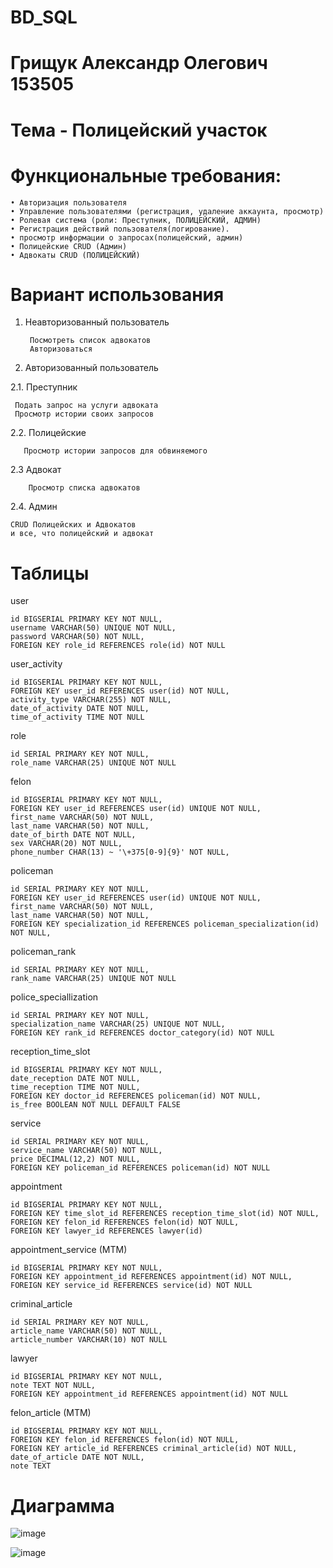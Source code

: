 # BD_SQL

# Грищук Александр Олегович 153505
# Тема - Полицейский участок

# Функциональные требования:

    • Авторизация пользователя
    • Управление пользователями (регистрация, удаление аккаунта, просмотр)
    • Ролевая система (роли: Преступник, ПОЛИЦЕЙСКИЙ, АДМИН)
    • Регистрация действий пользователя(логирование).
    • просмотр информации о запросах(полицейский, админ)
    • Полицейские CRUD (Админ)
    • Адвокаты CRUD (ПОЛИЦЕЙСКИЙ)

# Вариант использования

1. Неавторизованный пользователь
   
        Посмотреть список адвокатов
        Авторизоваться
   
2. Авторизованный пользователь
   
  2.1. Преступник
  
     Подать запрос на услуги адвоката
     Просмотр истории своих запросов
      

  2.2. Полицейские
  
       Просмотр истории запросов для обвиняемого
  2.3 Адвокат
  
        Просмотр списка адвокатов
  2.4. Админ
  
    CRUD Полицейских и Адвокатов
    и все, что полицейский и адвокат

# Таблицы

user

    id BIGSERIAL PRIMARY KEY NOT NULL,
    username VARCHAR(50) UNIQUE NOT NULL,
    password VARCHAR(50) NOT NULL,
    FOREIGN KEY role_id REFERENCES role(id) NOT NULL
    
user_activity

    id BIGSERIAL PRIMARY KEY NOT NULL,
    FOREIGN KEY user_id REFERENCES user(id) NOT NULL,
    activity_type VARCHAR(255) NOT NULL,
    date_of_activity DATE NOT NULL,
    time_of_activity TIME NOT NULL
    
role

    id SERIAL PRIMARY KEY NOT NULL,
    role_name VARCHAR(25) UNIQUE NOT NULL
    
felon

    id BIGSERIAL PRIMARY KEY NOT NULL,
    FOREIGN KEY user_id REFERENCES user(id) UNIQUE NOT NULL,
    first_name VARCHAR(50) NOT NULL,
    last_name VARCHAR(50) NOT NULL,
    date_of_birth DATE NOT NULL,
    sex VARCHAR(20) NOT NULL,
    phone_number CHAR(13) ~ '\+375[0-9]{9}' NOT NULL,
    
policeman

    id SERIAL PRIMARY KEY NOT NULL,
    FOREIGN KEY user_id REFERENCES user(id) UNIQUE NOT NULL,
    first_name VARCHAR(50) NOT NULL,
    last_name VARCHAR(50) NOT NULL,
    FOREIGN KEY specialization_id REFERENCES policeman_specialization(id) NOT NULL,
    
policeman_rank

    id SERIAL PRIMARY KEY NOT NULL,
    rank_name VARCHAR(25) UNIQUE NOT NULL
police_speciallization

    id SERIAL PRIMARY KEY NOT NULL,
    specialization_name VARCHAR(25) UNIQUE NOT NULL,
    FOREIGN KEY rank_id REFERENCES doctor_category(id) NOT NULL

reception_time_slot

    id BIGSERIAL PRIMARY KEY NOT NULL,
    date_reception DATE NOT NULL,
    time_reception TIME NOT NULL,
    FOREIGN KEY doctor_id REFERENCES policeman(id) NOT NULL,
    is_free BOOLEAN NOT NULL DEFAULT FALSE
    
service

    id SERIAL PRIMARY KEY NOT NULL,
    service_name VARCHAR(50) NOT NULL,
    price DECIMAL(12,2) NOT NULL,
    FOREIGN KEY policeman_id REFERENCES policeman(id) NOT NULL
    
appointment

    id BIGSERIAL PRIMARY KEY NOT NULL,
    FOREIGN KEY time_slot_id REFERENCES reception_time_slot(id) NOT NULL,
    FOREIGN KEY felon_id REFERENCES felon(id) NOT NULL,
    FOREIGN KEY lawyer_id REFERENCES lawyer(id)
    
appointment_service (MTM)

    id BIGSERIAL PRIMARY KEY NOT NULL,
    FOREIGN KEY appointment_id REFERENCES appointment(id) NOT NULL,
    FOREIGN KEY service_id REFERENCES service(id) NOT NULL
    
criminal_article

    id SERIAL PRIMARY KEY NOT NULL,
    article_name VARCHAR(50) NOT NULL,
    article_number VARCHAR(10) NOT NULL
    
lawyer

    id BIGSERIAL PRIMARY KEY NOT NULL,
    note TEXT NOT NULL,
    FOREIGN KEY appointment_id REFERENCES appointment(id) NOT NULL
    
felon_article (MTM)

    id BIGSERIAL PRIMARY KEY NOT NULL,
    FOREIGN KEY felon_id REFERENCES felon(id) NOT NULL,
    FOREIGN KEY article_id REFERENCES criminal_article(id) NOT NULL,
    date_of_article DATE NOT NULL,
    note TEXT


# Диаграмма 

![image](https://github.com/lilpastuh/BD_SQL/assets/94675136/dd2ee0dd-977d-4fdb-ad66-49ee83b098d8)

 ![image](https://github.com/lilpastuh/BD_SQL/assets/94675136/8b1a7192-a042-49ea-878c-9cbb1b7915dc)


